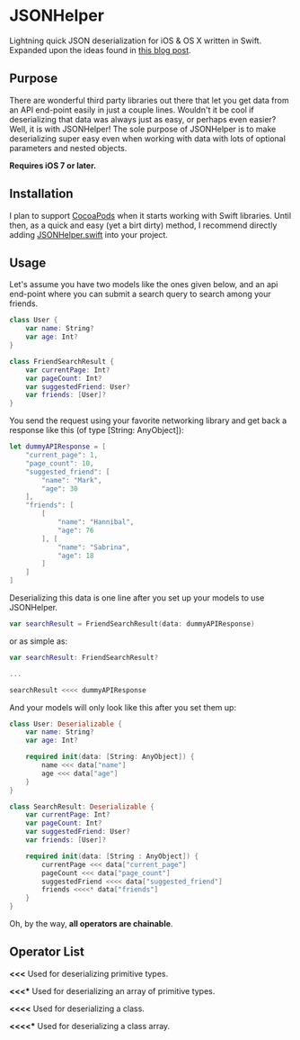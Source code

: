 JSONHelper
==========

Lightning quick JSON deserialization for iOS &amp; OS X written in Swift. Expanded upon the ideas found in [this blog post](http://robots.thoughtbot.com/efficient-json-in-swift-with-functional-concepts-and-generics).

Purpose
--------------

There are wonderful third party libraries out there that let you get data from an API end-point easily in just a couple lines. Wouldn't it be cool if deserializing that data was always just as easy, or perhaps even easier? Well, it is with JSONHelper! The sole purpose of JSONHelper is to make deserializing super easy even when working with data with lots of optional parameters and nested objects.

__Requires iOS 7 or later.__

Installation
--------------

I plan to support [CocoaPods](http://cocoapods.org) when it starts working with Swift libraries. Until then, as a quick and easy (yet a birt dirty) method, I recommend directly adding [JSONHelper.swift](https://raw.githubusercontent.com/isair/JSONHelper/master/JSONHelper/Pod%20Classes/JSONHelper.swift) into your project.

Usage
--------------

Let's assume you have two models like the ones given below, and an api end-point where you can submit a search query to search among your friends.

```swift
class User {
    var name: String?
    var age: Int?
}
````

````swift
class FriendSearchResult {
    var currentPage: Int?
    var pageCount: Int?
    var suggestedFriend: User?
    var friends: [User]?
}
````

You send the request using your favorite networking library and get back a response like this (of type [String: AnyObject]):

````swift
let dummyAPIResponse = [
    "current_page": 1,
    "page_count": 10,
    "suggested_friend": [
        "name": "Mark",
        "age": 30
    ],
    "friends": [
        [
            "name": "Hannibal",
            "age": 76
        ], [
            "name": "Sabrina",
            "age": 18
        ]
    ]
]
````

Deserializing this data is one line after you set up your models to use JSONHelper.

````swift
var searchResult = FriendSearchResult(data: dummyAPIResponse)
````

or as simple as:

````swift
var searchResult: FriendSearchResult?

...

searchResult <<<< dummyAPIResponse
````

And your models will only look like this after you set them up:

````swift
class User: Deserializable {
    var name: String?
    var age: Int?

    required init(data: [String: AnyObject]) {
        name <<< data["name"]
        age <<< data["age"]
    }
}
````

````swift
class SearchResult: Deserializable {
    var currentPage: Int?
    var pageCount: Int?
    var suggestedFriend: User?
    var friends: [User]?

    required init(data: [String : AnyObject]) {
        currentPage <<< data["current_page"]
        pageCount <<< data["page_count"]
        suggestedFriend <<<< data["suggested_friend"]
        friends <<<<* data["friends"]
    }
}
````

Oh, by the way, __all operators are chainable__.

Operator List
--------------

__<<<__ Used for deserializing primitive types.

__<<<*__ Used for deserializing an array of primitive types.

__<<<<__ Used for deserializing a class.

__<<<<*__ Used for deserializing a class array.

